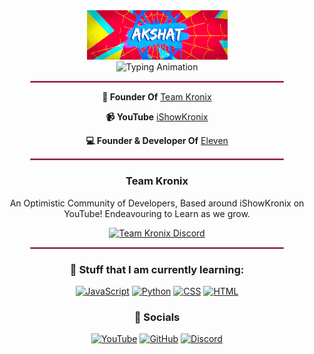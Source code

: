 <div align="center">
  <img src="https://github.com/akshew/image-hosting/blob/main/akshat.gif?raw=true" alt="Animated GIF" width="225">
  <div>
    <img src="https://readme-typing-svg.herokuapp.com/?font=Fira+Code&size=24&pause=800&color=EE5396&center=true&vCenter=true&width=600&height=101&lines=Hello!+I'm+Akshat!;Information+Technology+Student;.°˖✧+Code+should+dazzle+as+much+as+it+delivers+✧˖°.;Always+learning+new+things" alt="Typing Animation">
  </div>

  <hr style="border: 1px solid #EE5396; width: 80%;">

  <p><strong>🔭 Founder Of</strong> <a href="https://discord.gg/teamkronix">Team Kronix</a></p>
  <p><strong>📹 YouTube</strong> <a href="https://www.youtube.com/@kronixx2077">iShowKronix</a></p>
  <p><strong>💻 Founder & Developer Of</strong> <a href="https://top.gg/bot/1277525844319014955/vote">Eleven</a></p>

  <hr style="border: 1px solid #EE5396; width: 80%;">

  <h3 align="center">Team Kronix</h3>
  <p align="center">An Optimistic Community of Developers, Based around iShowKronix on YouTube! Endeavouring to Learn as we grow.</p>
  <p align="center">
    <a href="https://discord.gg/teamkronix">
      <img src="https://discord.com/api/guilds/1063452003910553731/widget.png?style=banner2" alt="Team Kronix Discord">
    </a>
  </p>

  <hr style="border: 1px solid #EE5396; width: 80%;">

  <h3 align="center">🌱 Stuff that I am currently learning:</h3>
  <p align="center">
    <a href="https://www.javascript.com"><img src="https://img.shields.io/badge/javascript-%23323330.svg?style=for-the-badge&logo=javascript&logoColor=%23F7DF1E" alt="JavaScript"></a>
    <a href="https://www.python.org"><img src="https://img.shields.io/badge/python-%2314354C.svg?style=for-the-badge&logo=python&logoColor=white" alt="Python"></a>
    <a href="https://www.w3.org/Style/CSS/"><img src="https://img.shields.io/badge/css-%23239120.svg?style=for-the-badge&logo=css3&logoColor=white" alt="CSS"></a>
    <a href="https://html.spec.whatwg.org"><img src="https://img.shields.io/badge/html-%23E34F26.svg?style=for-the-badge&logo=html5&logoColor=white" alt="HTML"></a>
  </p>

  <h3 align="center">🌱 Socials</h3>
  <p align="center">
    <a href="https://youtube.com/@kronixx2077"><img src="https://img.shields.io/badge/YouTube-%23FF0000.svg?style=for-the-badge&logo=youtube&logoColor=white" alt="YouTube"></a>
    <a href="https://github.com/akshew"><img src="https://img.shields.io/badge/GitHub-%23181717.svg?style=for-the-badge&logo=github&logoColor=white" alt="GitHub"></a>
    <a href="https://discord.com/users/747321055319949312"><img src="https://img.shields.io/badge/Discord-%237289DA.svg?style=for-the-badge&logo=discord&logoColor=white" alt="Discord"></a>
  </p>
</div>

